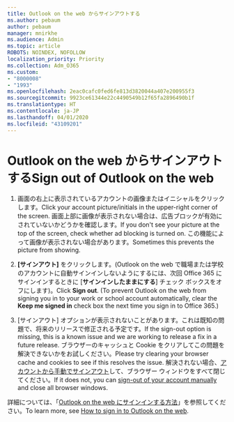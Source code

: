 ```yaml
---
title: Outlook on the web からサインアウトする
ms.author: pebaum
author: pebaum
manager: mnirkhe
ms.audience: Admin
ms.topic: article
ROBOTS: NOINDEX, NOFOLLOW
localization_priority: Priority
ms.collection: Adm_O365
ms.custom:
- "8000008"
- "1993"
ms.openlocfilehash: 2eac0cafc0fed6fe813d3820044a407e200955f3
ms.sourcegitcommit: 9923ce61344e22c4490549b12f65fa2896490b1f
ms.translationtype: HT
ms.contentlocale: ja-JP
ms.lasthandoff: 04/01/2020
ms.locfileid: "43109201"
---
```

# <a name="sign-out-of-outlook-on-the-web"></a><span data-ttu-id="b01ec-102">Outlook on the web からサインアウトする</span><span class="sxs-lookup"><span data-stu-id="b01ec-102">Sign out of Outlook on the web</span></span>

1. <span data-ttu-id="b01ec-103">画面の右上に表示されているアカウントの画像またはイニシャルをクリックします。</span><span class="sxs-lookup"><span data-stu-id="b01ec-103">Click your account picture/initials in the upper-right corner of the screen.</span></span> <span data-ttu-id="b01ec-104">画面上部に画像が表示されない場合は、広告ブロックが有効にされていないかどうかを確認します。</span><span class="sxs-lookup"><span data-stu-id="b01ec-104">If you don't see your picture at the top of the screen, check whether ad blocking is turned on.</span></span> <span data-ttu-id="b01ec-105">この機能によって画像が表示されない場合があります。</span><span class="sxs-lookup"><span data-stu-id="b01ec-105">Sometimes this prevents the picture from showing.</span></span>

2. <span data-ttu-id="b01ec-106">**[サインアウト]** をクリックします。(Outlook on the web で職場または学校のアカウントに自動サインインしないようにするには、次回 Office 365 にサインインするときに [**サインインしたままにする**] チェック ボックスをオフにします)。</span><span class="sxs-lookup"><span data-stu-id="b01ec-106">Click **Sign out**. (To prevent Outlook on the web from signing you in to your work or school account automatically, clear the **Keep me signed in** check box the next time you sign in to Office 365.)</span></span>

3. <span data-ttu-id="b01ec-107">[サインアウト] オプションが表示されないことがあります。これは既知の問題で、将来のリリースで修正される予定です。</span><span class="sxs-lookup"><span data-stu-id="b01ec-107">If the sign-out option is missing, this is a known issue and we are working to release a fix in a future release.</span></span>  <span data-ttu-id="b01ec-108">ブラウザーのキャッシュと Cookie をクリアしてこの問題を解決できないかをお試しください。</span><span class="sxs-lookup"><span data-stu-id="b01ec-108">Please try clearing your browser cache and cookies to see if this resolves the issue.</span></span>  <span data-ttu-id="b01ec-109">解決されない場合、[アカウントから手動でサインアウト](https://login.live.com/logout.srf)して、ブラウザー ウィンドウをすべて閉じてください。</span><span class="sxs-lookup"><span data-stu-id="b01ec-109">If it does not, you can [sign-out of your account manually](https://login.live.com/logout.srf) and close all browser windows.</span></span>

<span data-ttu-id="b01ec-110">詳細については、「[Outlook on the web にサインインする方法](https://support.office.com/article/how-to-sign-in-to-outlook-on-the-web-763fab4d-0138-4814-b450-37fc286bcb79)」を参照してください。</span><span class="sxs-lookup"><span data-stu-id="b01ec-110">To learn more, see [How to sign in to Outlook on the web](https://support.office.com/article/how-to-sign-in-to-outlook-on-the-web-763fab4d-0138-4814-b450-37fc286bcb79).</span></span>
